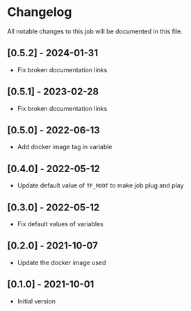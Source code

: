 # Changelog
All notable changes to this job will be documented in this file.

## [0.5.2] - 2024-01-31
* Fix broken documentation links

## [0.5.1] - 2023-02-28
* Fix broken documentation links

## [0.5.0] - 2022-06-13
* Add docker image tag in variable 

## [0.4.0] - 2022-05-12
* Update default value of `TF_ROOT` to make job plug and play

## [0.3.0] - 2022-05-12
* Fix default values of variables

## [0.2.0] - 2021-10-07
* Update the docker image used

## [0.1.0] - 2021-10-01
* Initial version
